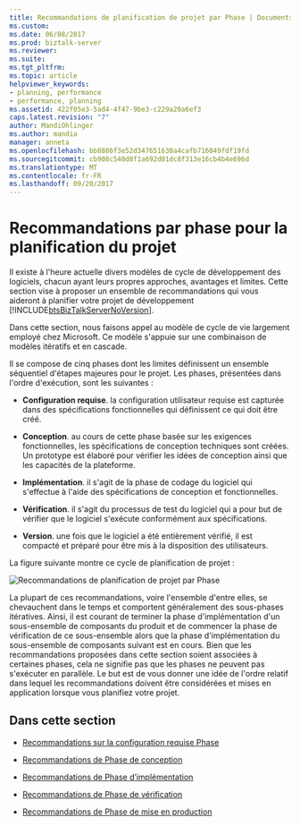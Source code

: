 ```yaml
---
title: Recommandations de planification de projet par Phase | Documents Microsoft
ms.custom: 
ms.date: 06/08/2017
ms.prod: biztalk-server
ms.reviewer: 
ms.suite: 
ms.tgt_pltfrm: 
ms.topic: article
helpviewer_keywords:
- planning, performance
- performance, planning
ms.assetid: 422f05e3-5ad4-4f47-9be3-c229a20a6ef3
caps.latest.revision: "7"
author: MandiOhlinger
ms.author: mandia
manager: anneta
ms.openlocfilehash: bb8886f3e52d347651630a4cafb716049fdf19fd
ms.sourcegitcommit: cb908c540d8f1a692d01dc8f313e16cb4b4e696d
ms.translationtype: MT
ms.contentlocale: fr-FR
ms.lasthandoff: 09/20/2017
---
```

# <a name="project-planning-recommendations-by-phase"></a>Recommandations par phase pour la planification du projet
Il existe à l'heure actuelle divers modèles de cycle de développement des logiciels, chacun ayant leurs propres approches, avantages et limites. Cette section vise à proposer un ensemble de recommandations qui vous aideront à planifier votre projet de développement [!INCLUDE[btsBizTalkServerNoVersion](../includes/btsbiztalkservernoversion-md.md)].  
  
 Dans cette section, nous faisons appel au modèle de cycle de vie largement employé chez Microsoft. Ce modèle s'appuie sur une combinaison de modèles itératifs et en cascade.  
  
 Il se compose de cinq phases dont les limites définissent un ensemble séquentiel d'étapes majeures pour le projet. Les phases, présentées dans l'ordre d'exécution, sont les suivantes :  
  
-   **Configuration requise**. la configuration utilisateur requise est capturée dans des spécifications fonctionnelles qui définissent ce qui doit être créé.  
  
-   **Conception**. au cours de cette phase basée sur les exigences fonctionnelles, les spécifications de conception techniques sont créées. Un prototype est élaboré pour vérifier les idées de conception ainsi que les capacités de la plateforme.  
  
-   **Implémentation**. il s'agit de la phase de codage du logiciel qui s'effectue à l'aide des spécifications de conception et fonctionnelles.  
  
-   **Vérification**. il s'agit du processus de test du logiciel qui a pour but de vérifier que le logiciel s'exécute conformément aux spécifications.  
  
-   **Version**. une fois que le logiciel a été entièrement vérifié, il est compacté et préparé pour être mis à la disposition des utilisateurs.  
  
 La figure suivante montre ce cycle de planification de projet :  
  
 ![Recommandations de planification de projet par Phase](../core/media/planningbyphase.gif "PlanningByPhase")  
  
 La plupart de ces recommandations, voire l'ensemble d'entre elles, se chevauchent dans le temps et comportent généralement des sous-phases itératives. Ainsi, il est courant de terminer la phase d'implémentation d'un sous-ensemble de composants du produit et de commencer la phase de vérification de ce sous-ensemble alors que la phase d'implémentation du sous-ensemble de composants suivant est en cours. Bien que les recommandations proposées dans cette section soient associées à certaines phases, cela ne signifie pas que les phases ne peuvent pas s'exécuter en parallèle. Le but est de vous donner une idée de l'ordre relatif dans lequel les recommandations doivent être considérées et mises en application lorsque vous planifiez votre projet.  
  
## <a name="in-this-section"></a>Dans cette section  
  
-   [Recommandations sur la configuration requise Phase](../core/requirements-phase-recommendations.md)  
  
-   [Recommandations de Phase de conception](../core/design-phase-recommendations.md)  
  
-   [Recommandations de Phase d’implémentation](../core/implementation-phase-recommendations.md)  
  
-   [Recommandations de Phase de vérification](../core/verification-phase-recommendations.md)  
  
-   [Recommandations de Phase de mise en production](../core/release-phase-recommendations.md)